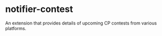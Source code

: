 # notifier-contest
An extension that provides details of upcoming CP contests from various platforms.
